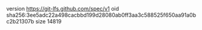 version https://git-lfs.github.com/spec/v1
oid sha256:3ee5adc22a498cacbbd199d28080ab0ff3aa3c588525f650aa91a0bc2b21307b
size 14819
